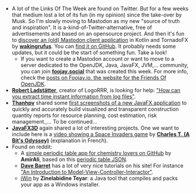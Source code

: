 * A lot of the Links Of The Week are found on Twitter. But for a few weeks that medium lost a lot of its fun (in my opinion) since the take-over by Musk. So I'm slowly moving to Mastodon as my new "source of truth and inspiration". It is a-kind-of-Twitter-alternative, free of advertisements and based on an opensource project.  And then it's fun to [discover an (old) Mastodon client application](https://bigshoulders.city/@wakingrufus/109344242897231710) in Kotlin and TornadoFX by [**wakingrufus**](https://bigshoulders.city/@wakingrufus). You can [find it on GitHub](https://github.com/wakingrufus/mastodon-jfx). It probably needs some updates, but it could be the start of something fun. Take a look! 
   * If you want to create a Mastodon account or want to move to a server dedicated to the OpenJDK, Java, JavaFX, JVM,... community, you can join [**foojay.social**](https://foojay.social) that was created this week. For more info, check the [posts on Foojay.io, the website for the Friends Of OpenJDK](https://foojay.io/today/foojay-mastodon-service-here-it-is/).
* [**Robert Ladstätter**](https://twitter.com/rladstaetter), creator of LogoRRR, is looking for help: ["How can you extract time instant information from log files"](https://github.com/rladstaetter/LogoRRR/issues/12).
* [**Thanhpv**](https://twitter.com/realThanhpv) shared some [first screenshots of a new JavaFX application](https://twitter.com/realThanhpv/status/1590309382902149121) to quickly and accurately build visualized and transparent construction quantity reports for resource planning, cost estimation, risk management.,... To be continued...
* [**JavaFX3D**](https://twitter.com/JavaFX3D) again shared a lot of interesting projects. One we want to include here is a [video showing a Space Invaders game](https://www.youtube.com/watch?t=1337&v=jCBBCBCUt9E&feature=youtu.be) by [**Charles T. (A Bit's Odyssey)**](https://www.youtube.com/@chalodss) (explanation in French).
* Found on reddit: 
   * A [simple periodic table app for chemistry lovers on GitHub](https://github.com/AmirAli-AZ/PeriodicTable) by **AmirAli**, based on this [periodic table JSON](https://github.com/Bowserinator/Periodic-Table-JSON).
   * [**Dave Barret**](https://twitter.com/Polypragmatist) has a lot of very nice tutorials on his site! For instance ["An Introduction to Model-View-Controller-Interactor"](https://www.pragmaticcoding.ca/javafx/Mvci-Introduction).
   * [jWin](https://github.com/SDIDSA/jwin) by **Zinelabidine Teyar**: a Java tool that compiles and packs your app as a Windows installer.